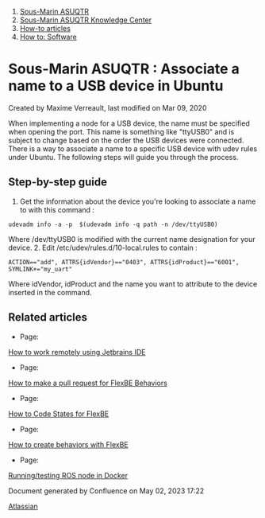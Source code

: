1. [Sous-Marin ASUQTR](index.html)
2. [Sous-Marin ASUQTR Knowledge Center](Sous-Marin-ASUQTR-Knowledge-Center_5144578.html)
3. [How-to articles](How-to-articles_13533186.html)
4. [How to: Software](42827871.html)

# Sous-Marin ASUQTR : Associate a name to a USB device in Ubuntu

Created by Maxime Verreault, last modified on Mar 09, 2020

When implementing a node for a USB device, the name must be specified when opening the port. This name is something like "ttyUSB0" and is subject to change based on the order the USB devices were connected. There is a way to associate a name to a specific USB device with udev rules under Ubuntu. The following steps will guide you through the process.

## Step-by-step guide

1. Get the information about the device you're looking to associate a name to with this command :

```
udevadm info -a -p  $(udevadm info -q path -n /dev/ttyUSB0)
```

   Where /dev/ttyUSB0 is modified with the current name designation for your device.
2. Edit /etc/udev/rules.d/10-local.rules to contain :

```
ACTION=="add", ATTRS{idVendor}=="0403", ATTRS{idProduct}=="6001", SYMLINK+="my_uart"
```

Where idVendor, idProduct and the name you want to attribute to the device inserted in the command.

## Related articles

* Page:

[How to work remotely using Jetbrains IDE](/display/SUBUQTR/How+to+work+remotely+using+Jetbrains+IDE)
* Page:

[How to make a pull request for FlexBE Behaviors](/display/SUBUQTR/How+to+make+a+pull+request+for+FlexBE+Behaviors)
* Page:

[How to Code States for FlexBE](/display/SUBUQTR/How+to+Code+States+for+FlexBE)
* Page:

[How to create behaviors with FlexBE](/display/SUBUQTR/How+to+create+behaviors+with+FlexBE)
* Page:

[Running/testing ROS node in Docker](/pages/viewpage.action?pageId=29851650)

Document generated by Confluence on May 02, 2023 17:22

[Atlassian](https://www.atlassian.com/)